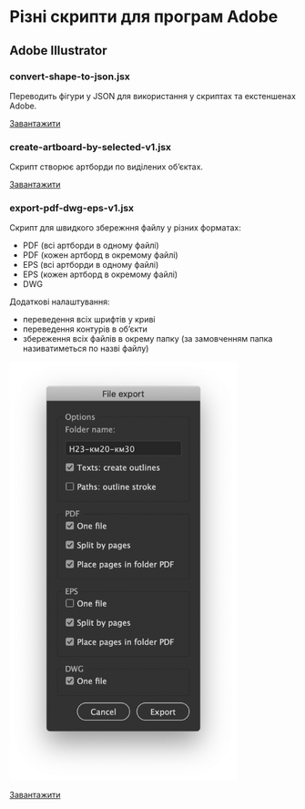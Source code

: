 # Різні скрипти для програм Adobe

## Adobe Illustrator

### convert-shape-to-json.jsx
Переводить фігури у JSON для використання у скриптах та екстеншенах Adobe.

[Завантажити](https://github.com/agentyzmin/adobe-scripts/blob/master/Ai/convert-shape-to-json.jsx)


### create-artboard-by-selected-v1.jsx
Скрипт створює артборди по виділених об’єктах.

[Завантажити](https://github.com/agentyzmin/adobe-scripts/blob/master/Ai/create-artboard-by-selected-v1.jsx)


### export-pdf-dwg-eps-v1.jsx
Скрипт для швидкого збережння файлу у різних форматах:
- PDF (всі артборди в одному файлі)
- PDF (кожен артборд в окремому файлі)
- EPS (всі артборди в одному файлі)
- EPS (кожен артборд в окремому файлі)
- DWG

Додаткові налаштування:
- переведення всіх шрифтів у криві
- переведення контурів в об’єкти
- збереження всіх файлів в окрему папку (за замовченням папка називатиметься по назві файлу)

<img src="https://github.com/agentyzmin/adobe-scripts/raw/master/Ai/export-pdf-dwg-eps-v1.png" width="400">

[Завантажити](https://github.com/agentyzmin/adobe-scripts/blob/master/Ai/export-pdf-dwg-eps-v1.jsx)

